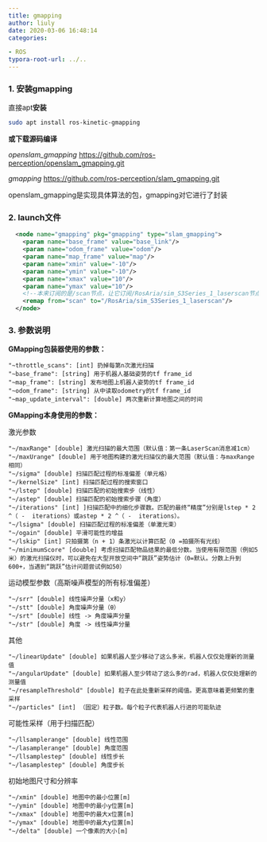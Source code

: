 ```yaml
---
title: gmapping
author: liuly
date: 2020-03-06 16:48:14
categories:

- ROS
typora-root-url: ../..
---
```


### 1. 安装gmapping

直接apt**安装**

```sh
sudo apt install ros-kinetic-gmapping
```

**或下载源码编译**

*openslam_gmapping* https://github.com/ros-perception/openslam_gmapping.git

*gmapping* https://github.com/ros-perception/slam_gmapping.git

openslam_gmapping是实现具体算法的包，gmapping对它进行了封装

### 2. launch文件

```xml
  <node name="gmapping" pkg="gmapping" type="slam_gmapping">
    <param name="base_frame" value="base_link"/>
    <param name="odom_frame" value="odom"/>
    <param name="map_frame" value="map"/>
    <param name="xmin" value="-10"/>
    <param name="ymin" value="-10"/>
    <param name="xmax" value="10"/>
    <param name="ymax" value="10"/>
    <!--本来订阅的是/scan节点，让它订阅/RosAria/sim_S3Series_1_laserscan节点-->
    <remap from="scan" to="/RosAria/sim_S3Series_1_laserscan"/>
  </node> 
```

### 3. 参数说明

**GMapping包装器使用的参数：**

```jade
"~throttle_scans": [int] 扔掉每第n次激光扫描
"~base_frame": [string] 用于机器人基础姿势的tf frame_id
"~map_frame": [string] 发布地图上机器人姿势的tf frame_id
"~odom_frame": [string] 从中读取odometry的tf frame_id
"~map_update_interval": [double] 两次重新计算地图之间的时间
```

**GMapping本身使用的参数：**

激光参数

```jade
"~/maxRange" [double] 激光扫描的最大范围（默认值：第一条LaserScan消息减1cm）
"~/maxUrange" [double] 用于地图构建的激光扫描仪的最大范围（默认值：与maxRange相同）
"~/sigma" [double] 扫描匹配过程的标准偏差（单元格）
"~/kernelSize" [int] 扫描匹配过程的搜索窗口
"~/lstep" [double] 扫描匹配的初始搜索步（线性）
"~/astep" [double] 扫描匹配的初始搜索步骤（角度）
"~/iterations" [int] ]扫描匹配中的细化步骤数。匹配的最终“精度”分别是lstep * 2 ^（ -  iterations）或astep * 2 ^（ -  iterations）。
"~/lsigma" [double] 扫描匹配过程的标准偏差（单激光束）
"~/ogain" [double] 平滑可能性的增益
"~/lskip" [int] 只拍摄第（n + 1）条激光以计算匹配（0 =拍摄所有光线）
"~/minimumScore" [double] 考虑扫描匹配物品结果的最低分数。当使用有限范围（例如5米）的激光扫描仪时，可以避免在大型开放空间中“跳跃”姿势估计（0=默认。分数上升到600+，当遇到“跳跃”估计问题尝试例如50）

```

运动模型参数（高斯噪声模型的所有标准偏差）

```jade
"~/srr" [double] 线性噪声分量（x和y）
"~/stt" [double] 角度噪声分量（θ）
"~/srt" [double] 线性 -> 角度噪声分量
"~/str" [double] 角度 -> 线性噪声分量
```

其他

```jade
"~/linearUpdate" [double] 如果机器人至少移动了这么多米，机器人仅仅处理新的测量值
"~/angularUpdate" [double] 如果机器人至少转动了这么多的rad，机器人仅仅处理新的测量值
"~/resampleThreshold" [double] 粒子在此处重新采样的阈值。更高意味着更频繁的重采样
"~/particles" [int] （固定）粒子数。每个粒子代表机器人行进的可能轨迹
```

可能性采样（用于扫描匹配）

```jade
"~/llsamplerange" [double] 线性范围
"~/lasamplerange" [double] 角度范围
"~/llsamplestep" [double] 线性步长
"~/lasamplestep" [double] 角度步长
```

初始地图尺寸和分辨率

```jade
"~/xmin" [double] 地图中的最小位置[m]
"~/ymin" [double] 地图中的最小y位置[m]
"~/xmax" [double] 地图中的最大x位置[m]
"~/ymax" [double] 地图中的最大y位置[m]
"~/delta" [double] 一个像素的大小[m]
```


